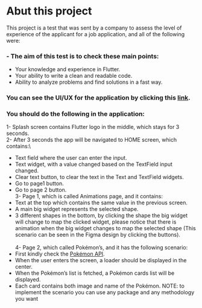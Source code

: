 # Abut this project
This project is a test that was sent by a company to assess the level of experience of the applicant for a job application, and all of the following were:
### - The aim of this test is to check these main points:
- Your knowledge and experience in Flutter.
- Your ability to write a clean and readable code.
- Ability to analyze problems and find solutions in a fast way.
### You can see the UI/UX for the application by clicking this [link](https://www.figma.com/proto/3dxrjhWKQksCQHPU0wzF2y/Untitled?page-id=0%3A1&type=design&node-id=1-7&viewport=300%2C322%2C0.37&scaling=scale-down&starting-point-node-id=1%3A4).
###  You should do the following in the application:
1- Splash screen contains Flutter logo in the middle, which stays for 3 seconds.\
2- After 3 seconds the app will be navigated to HOME screen, which contains:\
- Text field where the user can enter the input.
- Text widget, with a value changed based on the TextField input changed.
- Clear text button, to clear the text in the Text and TextField widgets.
- Go to page1 button.
- Go to page 2 button.<br/>
3- Page 1, which is called Animations page, and it contains:
- Text at the top which contains the same value in the previous screen.
- A main big widget represents the selected shape.
- 3 different shapes in the bottom, by clicking the shape the big widget will change to map 
the clicked widget, please notice that there is animation when the big widget changes to 
map the selected shape (This scenario can be seen in the Figma design by clicking the 
buttons).<br/><br/>
4- Page 2, which called Pokémon’s, and it has the following scenario:
- First kindly check the [Pokémon API](https://pokeapi.co/).
- When the user enters the screen, a loader should be displayed in the center.
- When the Pokémon’s list is fetched, a Pokémon cards list will be displayed.
- Each card contains both image and name of the Pokémon.
NOTE: to implement the scenario you can use any package and any methodology you want
